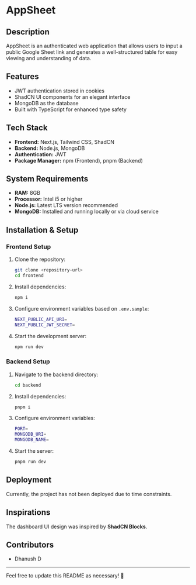 # AppSheet

## Description

AppSheet is an authenticated web application that allows users to input a public Google Sheet link and generates a well-structured table for easy viewing and understanding of data.

## Features

- JWT authentication stored in cookies
- ShadCN UI components for an elegant interface
- MongoDB as the database
- Built with TypeScript for enhanced type safety

## Tech Stack

- **Frontend:** Next.js, Tailwind CSS, ShadCN
- **Backend:** Node.js, MongoDB
- **Authentication:** JWT
- **Package Manager:** npm (Frontend), pnpm (Backend)

## System Requirements

- **RAM:** 8GB
- **Processor:** Intel i5 or higher
- **Node.js:** Latest LTS version recommended
- **MongoDB:** Installed and running locally or via cloud service

## Installation & Setup

### Frontend Setup

1. Clone the repository:
   ```sh
   git clone <repository-url>
   cd frontend
   ```
2. Install dependencies:
   ```sh
   npm i
   ```
3. Configure environment variables based on `.env.sample`:
   ```sh
   NEXT_PUBLIC_API_URI=
   NEXT_PUBLIC_JWT_SECRET=
   ```
4. Start the development server:
   ```sh
   npm run dev
   ```

### Backend Setup

1. Navigate to the backend directory:
   ```sh
   cd backend
   ```
2. Install dependencies:
   ```sh
   pnpm i
   ```
3. Configure environment variables:
   ```sh
   PORT=
   MONGODB_URI=
   MONGODB_NAME=
   ```
4. Start the server:
   ```sh
   pnpm run dev
   ```

## Deployment

Currently, the project has not been deployed due to time constraints.

## Inspirations

The dashboard UI design was inspired by **ShadCN Blocks**.

## Contributors

- Dhanush D

---

Feel free to update this README as necessary! 🚀

